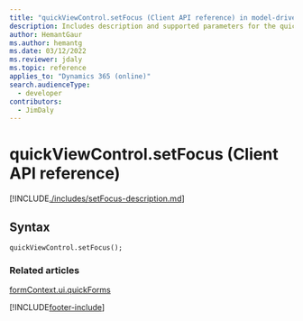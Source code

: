 ```yaml
---
title: "quickViewControl.setFocus (Client API reference) in model-driven apps| MicrosoftDocs"
description: Includes description and supported parameters for the quickViewControl.setFocus method.
author: HemantGaur
ms.author: hemantg
ms.date: 03/12/2022
ms.reviewer: jdaly
ms.topic: reference
applies_to: "Dynamics 365 (online)"
search.audienceType: 
  - developer
contributors:
  - JimDaly
---
```

# quickViewControl.setFocus (Client API reference)

[!INCLUDE[./includes/setFocus-description.md](./includes/setFocus-description.md)]

## Syntax

`quickViewControl.setFocus();`

### Related articles

[formContext.ui.quickForms](../formContext-ui-quickForms.md)

[!INCLUDE[footer-include](../../../../../includes/footer-banner.md)]
